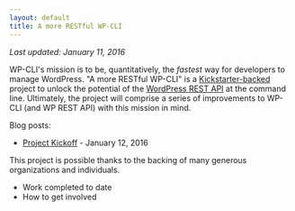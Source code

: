 ```yaml
---
layout: default
title: A more RESTful WP-CLI
---
```


*Last updated: January 11, 2016*

WP-CLI's mission is to be, quantitatively, the *fastest* way for developers to manage WordPress. "A more RESTful WP-CLI" is a [Kickstarter-backed](https://www.kickstarter.com/projects/danielbachhuber/a-more-restful-wp-cli/description) project to unlock the potential of the [WordPress REST API](http://v2.wp-api.org/) at the command line. Ultimately, the project will comprise a series of improvements to WP-CLI (and WP REST API) with this mission in mind.

Blog posts:

* [Project Kickoff](/blog/restful-wp-cli-update-1.html) - January 12, 2016


This project is possible thanks to the backing of many generous organizations and individuals.



- Work completed to date
- How to get involved
